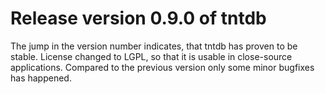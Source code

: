 Release version 0.9.0 of tntdb
==============================


The jump in the version number indicates, that tntdb has proven
to be stable. License changed to LGPL, so that it is usable in
close-source applications. Compared to the previous version only
some minor bugfixes has happened.


